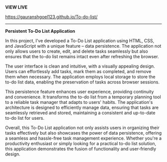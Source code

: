 **VIEW LIVE**

https://gauranshgoel123.github.io/To-do-list/

______________________________________________________________________________________________________________________________________________________________________________________________________________________

**Persistent To-Do List Application**

In this project, I've developed a To-Do List application using HTML, CSS, and JavaScript with a unique feature – data persistence. The application not only allows users to create, edit, and delete tasks seamlessly but also ensures that the to-do list remains intact even after refreshing the browser.

The user interface is clean and intuitive, with a visually appealing design. Users can effortlessly add tasks, mark them as completed, and remove them when necessary. The application employs local storage to store the to-do list data, enabling the preservation of tasks across browser sessions.

This persistence feature enhances user experience, providing continuity and convenience. It transforms the to-do list from a temporary planning tool to a reliable task manager that adapts to users' habits. The application's architecture is designed to efficiently manage data, ensuring that tasks are seamlessly retrieved and stored, maintaining a consistent and up-to-date to-do list for users.

Overall, this To-Do List application not only assists users in organizing their tasks effectively but also showcases the power of data persistence, offering a seamless and hassle-free task management experience. Whether you're a productivity enthusiast or simply looking for a practical to-do list solution, this application demonstrates the fusion of functionality and user-friendly design.
